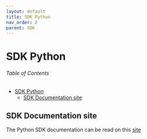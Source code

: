 ```yaml
---
layout: default
title: SDK Python 
nav_order: 2
parent: SDK
---
```


# SDK Python

<h6>Table of Contents</h6>

- [SDK Python](#sdk-python)
  - [SDK Documentation site](#sdk-documentation-site)

## SDK Documentation site
The Python SDK documentation can be read on this [site](https://lumapps.github.io/lumapps-sdk/)
